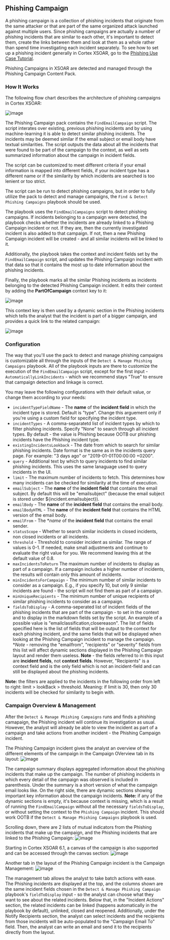 
## Phishing Campaign

A phishing campaign is a collection of phishing incidents that originate from the same attacker or that are part of the same organized attack launched against multiple users.
Since phishing campaigns are actually a number of phishing incidents that are similar to each other, it's important to detect them, create the links between them and look at them as a whole rather than spend time investigating each incident separately. To see how to set up a phishing incident generally in Cortex XSOAR, go to the [Phishing Use Case Tutorial](https://docs.paloaltonetworks.com/cortex/cortex-xsoar/6-2/cortex-xsoar-tutorials/tutorials/phishing-use-case.html).

Phishing Campaigns in XSOAR are detected and managed through the Phishing Campaign Content Pack.

### How It Works

The following flow chart describes the architecture of phishing campaigns in Cortex XSOAR:

![image](https://user-images.githubusercontent.com/43602124/124762458-97eeb480-df3b-11eb-9479-2214037befea.png)

The Phishing Campaign pack contains the `FindEmailCampaign` script.
The script interates over existing, previous phishing incidents and by using machine-learning it is able to detect similar phishing incidents. The incidents may be deemed similar if the email subject or email body have textual similarities.
The script outputs the data about all the incidents that were found to be part of the campaign to the context, as well as sets summarized information about the campaign in incident fields.

The script can be customized to meet different criteria if your email information is mapped into different fields, if your incident type has a different name or if the similarity by which incidents are searched is too lenient or too strict.

The script can be run to detect phishing campaigns, but in order to fully utilize the pack to detect and manage campaigns, the `Find & Detect Phishing Campaigns` playbook should be used. 

The playbook uses the `FindEmailCampaigns` script to detect phishing campaigns. If incidents belonging to a campaign were detected, the playbook checks whether the incidents are already linked to a Phishing Campaign incident or not. If they are, then the currently investigated incident is also added to that campaign. If not, then a new Phishing Campaign incident will be created - and all similar incidents will be linked to it.

Additionally, the playbook takes the context and incident fields set by the `FindEmailCampaign` script, and updates the Phishing Campaign incident with that data so that it contains the most up to date information about the phishing incidents.

Finally, the playbook marks all the similar Phishing incidents as incidents belonging to the detected Phishing Campaign incident. It edits their context by adding the **PartOfCampaign** context key to it:

![image](https://user-images.githubusercontent.com/43602124/123551791-e5b92f00-d77b-11eb-9923-0968691a93fb.png)

This context key is then used by a dynamic section in the Phishing incidents which tells the analyst that the incident is part of a bigger campaign, and provides a quick link to the related campaign:

![image](https://user-images.githubusercontent.com/43602124/123551826-0a150b80-d77c-11eb-91ed-3325016d6935.png)


### Configuration

The way that you'll use the pack to detect and manage phishing campaigns is customizable all through the inputs of the `Detect & Manage Phishing Campaigns` playbook.
All of the playbook inputs are there to customize the execution of the `FindEmailCampaign` script, except for the first input - `AutomaticallyLinkIncidents` - which we recommend stays "True" to ensure that campaign detection and linkage is correct.

You may leave the following configurations with their default value, or change them according to your needs:
- `incidentTypeFieldName` - The **name** of the **incident field** in which the incident type is stored. Default is "type". Change this arguement only if you're using a custom field for specifying the incident type.
- `incidentTypes` - A comma-separatetd list of incident types by which to filter phishing incidents. Specify "None" to search through all incident types. By default - the value is Phishing because OOTB our phishing incidents have the Phishing incident type.
- `existingIncidentsLookback` - The date from which to search for similar phishing incidents. Date format is the same as in the incidents query page. For example: "3 days ago" or "2019-01-01T00:00:00 +0200".
- `query` - Additional text by which to query incidents to find similar phishing incidents. This uses the same lanaguage used to query incidents in the UI.
- `limit` - The maximum number of incidents to fetch. This determines how many incidents can be checked for similarity at the time of execution.
- `emailSubject` - The **name** of the **incident field** that contains the email subject. By default this will be "emailsubject" (because the email subject is stored under ${incident.emailsubject}).
- `emailBody` - The **name** of the **incident field** that contains the email body.
- `emailBodyHTML` - The **name** of the **incident field** that contains the HTML version of the email body.
- `emailFrom` - The **name* of the **incident field** that contains the email sender.
- `statusScope` - Whether to search similar incidents in closed incidents, non closed incidents or all incidents.
- `threshold` - Threshold to consider incident as similar. The range of values is 0-1. If needed, make small adjustments and continue to evaluate the right value for you. We recommend leaving this at the default value of 0.8.
- `maxIncidentsToReturn` The maximum number of incidents to display as part of a campaign. If a campaign includes a higher number of incidents, the results will contain only this amount of incidents.
- `minIncidentsForCampaign` - The minimum number of similar incidents to consider as a campaign. E.g., if you specify 10, but only 9 similar incidents are found - the script will not find them as part of a campaign.
- `minUniqueRecipients` - The minimum number of unique recipients of similar phishing incidents to consider as a campaign.
- `fieldsToDisplay` - A comma-seperated list of incident fields of the phishing incidents that are part of the campaign - to set in the context and to display in the markdown fields set by the script. An example of a possible value is "emailclassification,closereason". The list of fields specified here is the list of fields that will be output to the context for each phishing incident, and the same fields that will be displayed when looking at the Phishing Campaign incident to manage the campaign.
**Note* - removing the "emailfrom", "recipients" or "severity" fields from this list will affect dynamic sections displayed in the Phishing Campaign layout and render them useless.
**Note** - the fields referred to in this input are **incident fields**, not **context fields**. However, "Recipients" is a context field and is the only field which is not an incident-field and can still be displayed about the phishing incidents.

**Note:** the filters are applied to the incidents in the following order from left to right:
limit > lookBack > threshold. Meaning: if limit is 30, then only 30 incidents will be checked for similarity to begin with.

### Campaign Overview & Management

After the `Detect & Manage Phishing Campaigns` runs and finds a phishing camapaign, the Phishing incident will continue its investigation as usual. However, the analyst will already be able to view the incident as part of a campaign and take actions from another incident - the Phishing Campaign incident.

The Phishing Campaign incident gives the analyst an overview of the different elements of the campaign in the Campaign OVerview tab in its layout:
![image](https://user-images.githubusercontent.com/43602124/123633144-8281d800-d821-11eb-885e-980984a1af19.png)

The campaign summary displays aggregated information about the phishing incidents that make up the campaign.
The number of phishing incidents in which every detail of the campaign was observed is included in parenthesis.
Under the summary is a short version of what the campaign email looks like.
On the right side, there are dynamic sections showing important key information about the campaign incidents. 
**Note:** if any of the dynamic sections is empty, it's because context is missing, which is a result of running the `FindEmailCampaign` without all the necessary `fieldsToDisplay`, or without setting the context to the `Phishing Campaign` incident. This should work OOTB if the `Detect & Manage Phishing Campaigns` playbook is used.

Scrolling down, there are 2 lists of mutual indicators from the Phishing incidents that make up the campaign, and the Phishing incidents that are linked to the Phishing Campaign:
![image](https://user-images.githubusercontent.com/43602124/123635925-ec4fb100-d824-11eb-9599-1428c65a377b.png)

Starting in Cortex XSOAR 6.1, a canvas of the campaign is also supported and can be accessed through the canvas section:
![image](https://user-images.githubusercontent.com/43602124/125288084-68b6b980-e326-11eb-99c0-19e1b7b6af8c.png)


Another tab in the layout of the Phishing Campaign incident is the Campaign Management:
![image](https://user-images.githubusercontent.com/43602124/123636568-b232df00-d825-11eb-825f-5d95ba366152.png)

The management tab allows the analyst to take batch actions with ease.
The Phishing incidents are displayed at the top, and the columns shown are the same incident fields chosen in the `Detect & Manage Phishing Campaign` playbook's `fieldToDisplay` input - so the analyst can choose what they want to see about the related incidents.
Below that, in the "Incident Actions" section, the related incidents can be linked (happens automatically in the playbook by default), unlinked, closed and reopened.
Additionally, under the Notify Recipients section, the analyst can select incidents and the recipients from those incidents will be auto-populated to the "Campaign Email To" field. Then, the analyst can write an email and send it to the recipients directly from the layout.
